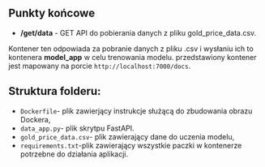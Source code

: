 ## Punkty końcowe
- **/get/data** - GET API do pobierania danych z pliku gold_price_data.csv.

Kontener ten odpowiada za pobranie danych z pliku .csv i wysłaniu ich to kontenera **model_app** w celu trenowania modelu.
przedstawiony kontener jest mapowany na porcie `http://localhost:7000/docs`.


## Struktura folderu:
- `Dockerfile`- plik zawierjący instrukcje służącą do zbudowania obrazu Dockera,
- `data_app.py`- plik skrytpu FastAPI.
- `gold_price_data.csv`- plik zawierający dane do uczenia modelu,
- `requirements.txt`-plik zawierający wszystkie paczki w kontenerze potrzebne do działania aplikacji.
